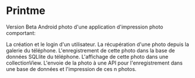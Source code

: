 # Printme

Version Beta Android photo d'une application d'impression photo comportant:

La création et le login d'un utilisateur.
La récupération d'une photo depuis la galerie du téléphone.
L'enregistrement de cette photo dans la base de données SQLlite du téléphone.
L'affichage de cette photo dans une collectionView.
L'envoie de la photo à une API pour l'enregistrement dans une base de données et l'impression de ces n photos.
